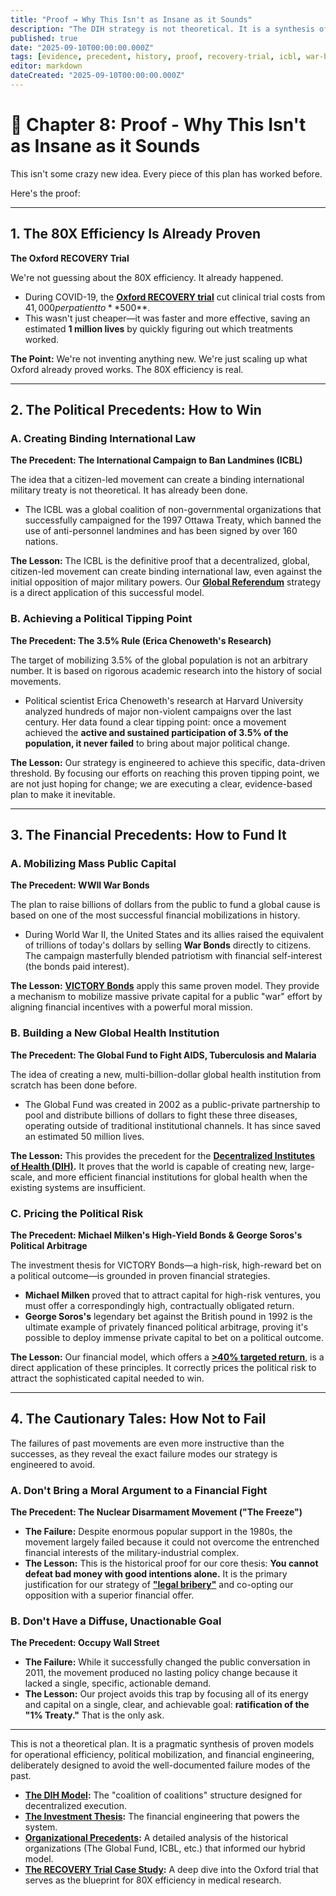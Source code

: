 ```yaml
---
title: "Proof → Why This Isn't as Insane as it Sounds"
description: "The DIH strategy is not theoretical. It is a synthesis of proven historical models, from the financial engineering of WWII War Bonds to the citizen-led victory of the International Campaign to Ban Landmines."
published: true
date: "2025-09-10T00:00:00.000Z"
tags: [evidence, precedent, history, proof, recovery-trial, icbl, war-bonds, 3-5-rule]
editor: markdown
dateCreated: "2025-09-10T00:00:00.000Z"
---
```


# 📖 Chapter 8: Proof - Why This Isn't as Insane as it Sounds

This isn't some crazy new idea. Every piece of this plan has worked before.

Here's the proof:

---

## 1. The 80X Efficiency Is Already Proven

**The Oxford RECOVERY Trial**

We're not guessing about the 80X efficiency. It already happened.

- During COVID-19, the **[Oxford RECOVERY trial](./reference/recovery-trial.md)** cut clinical trial costs from $41,000 per patient to **$500**.
- This wasn't just cheaper—it was faster and more effective, saving an estimated **1 million lives** by quickly figuring out which treatments worked.

**The Point:** We're not inventing anything new. We're just scaling up what Oxford already proved works. The 80X efficiency is real.

---

## 2. The Political Precedents: How to Win

### A. Creating Binding International Law

**The Precedent: The International Campaign to Ban Landmines (ICBL)**

The idea that a citizen-led movement can create a binding international military treaty is not theoretical. It has already been done.

- The ICBL was a global coalition of non-governmental organizations that successfully campaigned for the 1997 Ottawa Treaty, which banned the use of anti-personnel landmines and has been signed by over 160 nations.

**The Lesson:** The ICBL is the definitive proof that a decentralized, global, citizen-led movement can create binding international law, even against the initial opposition of major military powers. Our **[Global Referendum](./strategy.md)** strategy is a direct application of this successful model.

### B. Achieving a Political Tipping Point

**The Precedent: The 3.5% Rule (Erica Chenoweth's Research)**

The target of mobilizing 3.5% of the global population is not an arbitrary number. It is based on rigorous academic research into the history of social movements.

- Political scientist Erica Chenoweth's research at Harvard University analyzed hundreds of major non-violent campaigns over the last century. Her data found a clear tipping point: once a movement achieved the **active and sustained participation of 3.5% of the population, it never failed** to bring about major political change.

**The Lesson:** Our strategy is engineered to achieve this specific, data-driven threshold. By focusing our efforts on reaching this proven tipping point, we are not just hoping for change; we are executing a clear, evidence-based plan to make it inevitable.

---

## 3. The Financial Precedents: How to Fund It

### A. Mobilizing Mass Public Capital

**The Precedent: WWII War Bonds**

The plan to raise billions of dollars from the public to fund a global cause is based on one of the most successful financial mobilizations in history.

- During World War II, the United States and its allies raised the equivalent of trillions of today's dollars by selling **War Bonds** directly to citizens. The campaign masterfully blended patriotism with financial self-interest (the bonds paid interest).

**The Lesson:** **[VICTORY Bonds](./economics.md)** apply this same proven model. They provide a mechanism to mobilize massive private capital for a public "war" effort by aligning financial incentives with a powerful moral mission.

### B. Building a New Global Health Institution

**The Precedent: The Global Fund to Fight AIDS, Tuberculosis and Malaria**

The idea of creating a new, multi-billion-dollar global health institution from scratch has been done before.

- The Global Fund was created in 2002 as a public-private partnership to pool and distribute billions of dollars to fight these three diseases, operating outside of traditional institutional channels. It has since saved an estimated 50 million lives.

**The Lesson:** This provides the precedent for the **[Decentralized Institutes of Health (DIH)](./strategy/dih-model.md).** It proves that the world is capable of creating new, large-scale, and more efficient financial institutions for global health when the existing systems are insufficient.

### C. Pricing the Political Risk

**The Precedent: Michael Milken's High-Yield Bonds & George Soros's Political Arbitrage**

The investment thesis for VICTORY Bonds—a high-risk, high-reward bet on a political outcome—is grounded in proven financial strategies.

- **Michael Milken** proved that to attract capital for high-risk ventures, you must offer a correspondingly high, contractually obligated return.
- **George Soros's** legendary bet against the British pound in 1992 is the ultimate example of privately financed political arbitrage, proving it's possible to deploy immense private capital to bet on a political outcome.

**The Lesson:** Our financial model, which offers a **[>40% targeted return](./economics/investment-thesis.md)**, is a direct application of these principles. It correctly prices the political risk to attract the sophisticated capital needed to win.

---

## 4. The Cautionary Tales: How Not to Fail

The failures of past movements are even more instructive than the successes, as they reveal the exact failure modes our strategy is engineered to avoid.

### A. Don't Bring a Moral Argument to a Financial Fight

**The Precedent: The Nuclear Disarmament Movement ("The Freeze")**

- **The Failure:** Despite enormous popular support in the 1980s, the movement largely failed because it could not overcome the entrenched financial interests of the military-industrial complex.
- **The Lesson:** This is the historical proof for our core thesis: **You cannot defeat bad money with good intentions alone.** It is the primary justification for our strategy of **["legal bribery"](./strategy.md)** and co-opting our opposition with a superior financial offer.

### B. Don't Have a Diffuse, Unactionable Goal

**The Precedent: Occupy Wall Street**

- **The Failure:** While it successfully changed the public conversation in 2011, the movement produced no lasting policy change because it lacked a single, specific, actionable demand.
- **The Lesson:** Our project avoids this trap by focusing all of its energy and capital on a single, clear, and achievable goal: **ratification of the "1% Treaty."** That is the only ask.

---

This is not a theoretical plan. It is a pragmatic synthesis of proven models for operational efficiency, political mobilization, and financial engineering, deliberately designed to avoid the well-documented failure modes of the past.

- **[The DIH Model](./strategy/dih-model.md):** The "coalition of coalitions" structure designed for decentralized execution.
- **[The Investment Thesis](./economics/investment-thesis.md):** The financial engineering that powers the system.
- **[Organizational Precedents](./reference/organizational-precedents.md):** A detailed analysis of the historical organizations (The Global Fund, ICBL, etc.) that informed our hybrid model.
- **[The RECOVERY Trial Case Study](./reference/recovery-trial.md):** A deep dive into the Oxford trial that serves as the blueprint for 80X efficiency in medical research.

